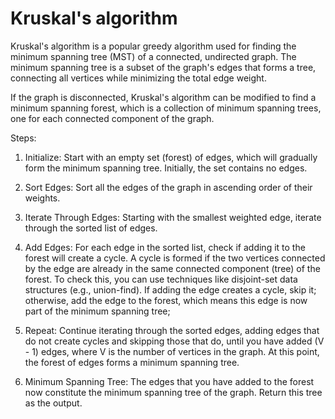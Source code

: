 # Kruskal's algorithm

Kruskal's algorithm is a popular greedy algorithm used for finding the minimum spanning tree (MST) of a connected, undirected graph. The minimum spanning tree is a subset of the graph's edges that forms a tree, connecting all vertices while minimizing the total edge weight. 

If the graph is disconnected, Kruskal's algorithm can be modified to find a minimum spanning forest, which is a collection of minimum spanning trees, one for each connected component of the graph.

Steps:

1. Initialize: Start with an empty set (forest) of edges, which will gradually form the minimum spanning tree. Initially, the set contains no edges.

2. Sort Edges: Sort all the edges of the graph in ascending order of their weights.

3. Iterate Through Edges: Starting with the smallest weighted edge, iterate through the sorted list of edges.

4. Add Edges: For each edge in the sorted list, check if adding it to the forest will create a cycle. A cycle is formed if the two vertices connected by the edge are already in the same connected component (tree) of the forest. To check this, you can use techniques like disjoint-set data structures (e.g., union-find). If adding the edge creates a cycle, skip it; otherwise, add the edge to the forest, which means this edge is now part of the minimum spanning tree;

5. Repeat: Continue iterating through the sorted edges, adding edges that do not create cycles and skipping those that do, until you have added (V - 1) edges, where V is the number of vertices in the graph. At this point, the forest of edges forms a minimum spanning tree.

6. Minimum Spanning Tree: The edges that you have added to the forest now constitute the minimum spanning tree of the graph. Return this tree as the output.


